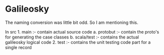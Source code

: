 # Galileosky

The naming conversion was little bit odd. So I am mentioning this.

In src 1. main :- contain actual source code
          a. protobut :- contain the proto's for generating the case classes
          b. scala/test :- contains the actual galileosky logical code
       2. test :- contains the unit testing code part for a single record
       
       
 
